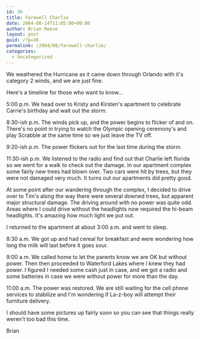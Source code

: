 ```yaml
---
id: 36
title: Farewell Charlie
date: 2004-08-14T11:05:00+00:00
author: Brian Reese
layout: post
guid: /?p=36
permalink: /2004/08/farewell-charlie/
categories:
  - Uncategorized
---
```

We weathered the Hurricane as it came down through Orlando with it&apos;s category 2 winds, and we are just fine.

Here&apos;s a timeline for those who want to know&#8230;

5:00 p.m. We head over to Kristy and Kirsten&apos;s apartment to celebrate Carrie&apos;s birthday and wait out the storm.

8:30-ish p.m. The winds pick up, and the power begins to flicker of and on. There&apos;s no point in trying to watch the Olympic opening ceremony&apos;s and play Scrabble at the same time so we just leave the TV off.

9:20-ish p.m. The power flickers out for the last time during the storm.

11:30-ish p.m. We listened to the radio and find out that Charlie left florida so we went for a walk to check out the damage. In our apartment complex some fairly new trees had blown over. Two cars were hit by trees, but they were not damaged very much. It turns out our apartments did pretty good.

At some point after our wandering through the complex, I decided to drive over to Tim&apos;s along the way there were several downed trees, but apparent major structural damage. The driving around with no power was quite odd. Areas where I could drive without the headlights now required the hi-beam headlights. It&apos;s amazing how much light we put out.

I returned to the apartment at about 3:00 a.m. and went to sleep.

8:30 a.m. We got up and had cereal for breakfast and were wondering how long the milk will last before it goes sour.

9:00 a.m. We called home to let the parents know we are OK but without power. Then then proceeded to Waterford Lakes where I knew they had power. I figured I needed some cash just in case, and we got a radio and some batteries in case we were without power for more than the day.

11:00 a.m. The power was restored. We are still waiting for the cell phone services to stabilize and I&apos;m wondering if La-z-boy will attempt their furniture delivery.

I should have some pictures up fairly soon so you can see that things really weren&apos;t too bad this time.

Brian
